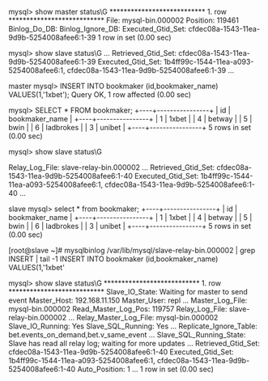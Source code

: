 


mysql> show master status\G
*************************** 1. row ***************************
             File: mysql-bin.000002
         Position: 119461
     Binlog_Do_DB: 
 Binlog_Ignore_DB: 
Executed_Gtid_Set: cfdec08a-1543-11ea-9d9b-5254008afee6:1-39
1 row in set (0.00 sec)


mysql> show slave status\G
...
Retrieved_Gtid_Set: cfdec08a-1543-11ea-9d9b-5254008afee6:1-39
Executed_Gtid_Set: 1b4ff99c-1544-11ea-a093-5254008afee6:1,
           cfdec08a-1543-11ea-9d9b-5254008afee6:1-39
...

master
mysql> INSERT INTO bookmaker (id,bookmaker_name) VALUES(1,'1xbet');
Query OK, 1 row affected (0.00 sec)

mysql> SELECT * FROM bookmaker;
+----+----------------+
| id | bookmaker_name |
+----+----------------+
|  1 | 1xbet          |
|  4 | betway         |
|  5 | bwin           |
|  6 | ladbrokes      |
|  3 | unibet         |
+----+----------------+
5 rows in set (0.00 sec)

mysql> show slave status\G

Relay_Log_File: slave-relay-bin.000002
...
Retrieved_Gtid_Set: cfdec08a-1543-11ea-9d9b-5254008afee6:1-40
Executed_Gtid_Set: 1b4ff99c-1544-11ea-a093-5254008afee6:1,
           cfdec08a-1543-11ea-9d9b-5254008afee6:1-40
...


slave
mysql> select * from bookmaker;
+----+----------------+
| id | bookmaker_name |
+----+----------------+
|  1 | 1xbet          |
|  4 | betway         |
|  5 | bwin           |
|  6 | ladbrokes      |
|  3 | unibet         |
+----+----------------+
5 rows in set (0.00 sec)


[root@slave ~]# mysqlbinlog /var/lib/mysql/slave-relay-bin.000002 | grep INSERT | tail -1
INSERT INTO bookmaker (id,bookmaker_name) VALUES(1,'1xbet'




mysql> show slave status\G
*************************** 1. row ***************************
               Slave_IO_State: Waiting for master to send event
                  Master_Host: 192.168.11.150
                  Master_User: repl
...
              Master_Log_File: mysql-bin.000002
          Read_Master_Log_Pos: 119757
               Relay_Log_File: slave-relay-bin.000002
...
        Relay_Master_Log_File: mysql-bin.000002
             Slave_IO_Running: Yes
            Slave_SQL_Running: Yes
...
       Replicate_Ignore_Table: bet.events_on_demand,bet.v_same_event
...
      Slave_SQL_Running_State: Slave has read all relay log; waiting for more updates
...
           Retrieved_Gtid_Set: cfdec08a-1543-11ea-9d9b-5254008afee6:1-40
            Executed_Gtid_Set: 1b4ff99c-1544-11ea-a093-5254008afee6:1,
cfdec08a-1543-11ea-9d9b-5254008afee6:1-40
               Auto_Position: 1
...
1 row in set (0.00 sec)
